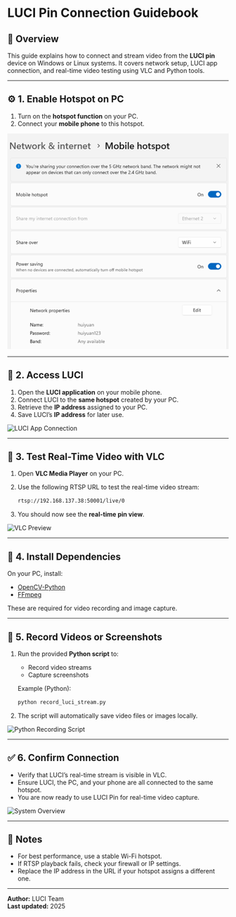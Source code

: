 # LUCI Pin Connection Guidebook

## 📡 Overview
This guide explains how to connect and stream video from the **LUCI pin** device on Windows or Linux systems.
It covers network setup, LUCI app connection, and real-time video testing using VLC and Python tools.

---

## ⚙️ 1. Enable Hotspot on PC
1. Turn on the **hotspot function** on your PC.
2. Connect your **mobile phone** to this hotspot.

![Hotspot Diagram](images/hotspot_setup.png)

---

## 📲 2. Access LUCI
1. Open the **LUCI application** on your mobile phone.
2. Connect LUCI to the **same hotspot** created by your PC.
3. Retrieve the **IP address** assigned to your PC.
4. Save LUCI’s **IP address** for later use.

![LUCI App Connection](images/luci_app_connection.png)

---

## 🎥 3. Test Real-Time Video with VLC
1. Open **VLC Media Player** on your PC.
2. Use the following RTSP URL to test the real-time video stream:

   ```bash
   rtsp://192.168.137.38:50001/live/0
   ```

3. You should now see the **real-time pin view**.

![VLC Preview](images/vlc_preview.png)

---

## 🧬 4. Install Dependencies
On your PC, install:
- [OpenCV-Python](https://pypi.org/project/opencv-python/)
- [FFmpeg](https://ffmpeg.org/)

These are required for video recording and image capture.

---

## 💾 5. Record Videos or Screenshots
1. Run the provided **Python script** to:
   - Record video streams
   - Capture screenshots

   Example (Python):
   ```bash
   python record_luci_stream.py
   ```

2. The script will automatically save video files or images locally.

![Python Recording Script](images/python_recording.png)

---

## ✅ 6. Confirm Connection
- Verify that LUCI’s real-time stream is visible in VLC.
- Ensure LUCI, the PC, and your phone are all connected to the same hotspot.
- You are now ready to use LUCI Pin for real-time video capture.

![System Overview](images/system_overview.png)

---

## 🧠 Notes
- For best performance, use a stable Wi-Fi hotspot.
- If RTSP playback fails, check your firewall or IP settings.
- Replace the IP address in the URL if your hotspot assigns a different one.

---

**Author:** LUCI Team  
**Last updated:** 2025
